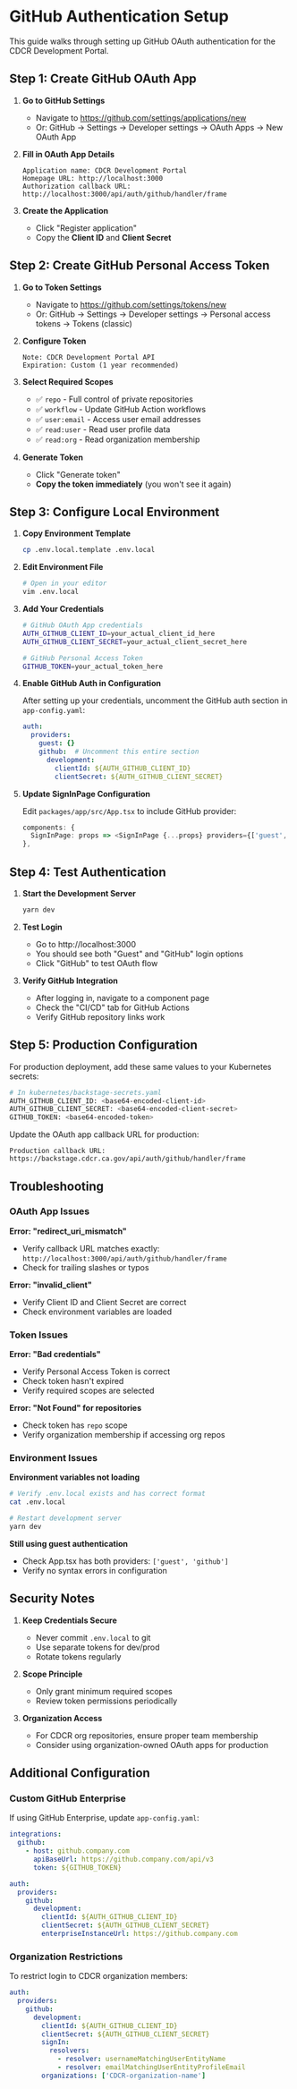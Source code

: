 # GitHub Authentication Setup

This guide walks through setting up GitHub OAuth authentication for the CDCR Development Portal.

## Step 1: Create GitHub OAuth App

1. **Go to GitHub Settings**
   - Navigate to https://github.com/settings/applications/new
   - Or: GitHub → Settings → Developer settings → OAuth Apps → New OAuth App

2. **Fill in OAuth App Details**
   ```
   Application name: CDCR Development Portal
   Homepage URL: http://localhost:3000
   Authorization callback URL: http://localhost:3000/api/auth/github/handler/frame
   ```

3. **Create the Application**
   - Click "Register application"
   - Copy the **Client ID** and **Client Secret**

## Step 2: Create GitHub Personal Access Token

1. **Go to Token Settings**
   - Navigate to https://github.com/settings/tokens/new
   - Or: GitHub → Settings → Developer settings → Personal access tokens → Tokens (classic)

2. **Configure Token**
   ```
   Note: CDCR Development Portal API
   Expiration: Custom (1 year recommended)
   ```

3. **Select Required Scopes**
   - ✅ `repo` - Full control of private repositories
   - ✅ `workflow` - Update GitHub Action workflows  
   - ✅ `user:email` - Access user email addresses
   - ✅ `read:user` - Read user profile data
   - ✅ `read:org` - Read organization membership

4. **Generate Token**
   - Click "Generate token"
   - **Copy the token immediately** (you won't see it again)

## Step 3: Configure Local Environment

1. **Copy Environment Template**
   ```bash
   cp .env.local.template .env.local
   ```

2. **Edit Environment File**
   ```bash
   # Open in your editor
   vim .env.local
   ```

3. **Add Your Credentials**
   ```bash
   # GitHub OAuth App credentials
   AUTH_GITHUB_CLIENT_ID=your_actual_client_id_here
   AUTH_GITHUB_CLIENT_SECRET=your_actual_client_secret_here

   # GitHub Personal Access Token
   GITHUB_TOKEN=your_actual_token_here
   ```

4. **Enable GitHub Auth in Configuration**
   
   After setting up your credentials, uncomment the GitHub auth section in `app-config.yaml`:
   ```yaml
   auth:
     providers:
       guest: {}
       github:  # Uncomment this entire section
         development:
           clientId: ${AUTH_GITHUB_CLIENT_ID}
           clientSecret: ${AUTH_GITHUB_CLIENT_SECRET}
   ```

5. **Update SignInPage Configuration**
   
   Edit `packages/app/src/App.tsx` to include GitHub provider:
   ```typescript
   components: {
     SignInPage: props => <SignInPage {...props} providers={['guest', 'github']} />,
   },
   ```

## Step 4: Test Authentication

1. **Start the Development Server**
   ```bash
   yarn dev
   ```

2. **Test Login**
   - Go to http://localhost:3000
   - You should see both "Guest" and "GitHub" login options
   - Click "GitHub" to test OAuth flow

3. **Verify GitHub Integration**
   - After logging in, navigate to a component page
   - Check the "CI/CD" tab for GitHub Actions
   - Verify GitHub repository links work

## Step 5: Production Configuration

For production deployment, add these same values to your Kubernetes secrets:

```bash
# In kubernetes/backstage-secrets.yaml
AUTH_GITHUB_CLIENT_ID: <base64-encoded-client-id>
AUTH_GITHUB_CLIENT_SECRET: <base64-encoded-client-secret>  
GITHUB_TOKEN: <base64-encoded-token>
```

Update the OAuth app callback URL for production:
```
Production callback URL: https://backstage.cdcr.ca.gov/api/auth/github/handler/frame
```

## Troubleshooting

### OAuth App Issues

**Error: "redirect_uri_mismatch"**
- Verify callback URL matches exactly: `http://localhost:3000/api/auth/github/handler/frame`
- Check for trailing slashes or typos

**Error: "invalid_client"**
- Verify Client ID and Client Secret are correct
- Check environment variables are loaded

### Token Issues

**Error: "Bad credentials"**
- Verify Personal Access Token is correct
- Check token hasn't expired
- Verify required scopes are selected

**Error: "Not Found" for repositories**
- Check token has `repo` scope
- Verify organization membership if accessing org repos

### Environment Issues

**Environment variables not loading**
```bash
# Verify .env.local exists and has correct format
cat .env.local

# Restart development server
yarn dev
```

**Still using guest authentication**
- Check App.tsx has both providers: `['guest', 'github']`
- Verify no syntax errors in configuration

## Security Notes

1. **Keep Credentials Secure**
   - Never commit `.env.local` to git
   - Use separate tokens for dev/prod
   - Rotate tokens regularly

2. **Scope Principle**
   - Only grant minimum required scopes
   - Review token permissions periodically

3. **Organization Access**
   - For CDCR org repositories, ensure proper team membership
   - Consider using organization-owned OAuth apps for production

## Additional Configuration

### Custom GitHub Enterprise

If using GitHub Enterprise, update `app-config.yaml`:

```yaml
integrations:
  github:
    - host: github.company.com
      apiBaseUrl: https://github.company.com/api/v3
      token: ${GITHUB_TOKEN}

auth:
  providers:
    github:
      development:
        clientId: ${AUTH_GITHUB_CLIENT_ID}
        clientSecret: ${AUTH_GITHUB_CLIENT_SECRET}
        enterpriseInstanceUrl: https://github.company.com
```

### Organization Restrictions

To restrict login to CDCR organization members:

```yaml
auth:
  providers:
    github:
      development:
        clientId: ${AUTH_GITHUB_CLIENT_ID}
        clientSecret: ${AUTH_GITHUB_CLIENT_SECRET}
        signIn:
          resolvers:
            - resolver: usernameMatchingUserEntityName
            - resolver: emailMatchingUserEntityProfileEmail
        organizations: ['CDCR-organization-name']
```